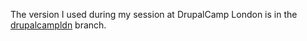 The version I used during my session at DrupalCamp London is in the [drupalcampldn](https://github.com/joesb/vagrant-puppet-drupal-base/tree/drupalcampldn) branch.
